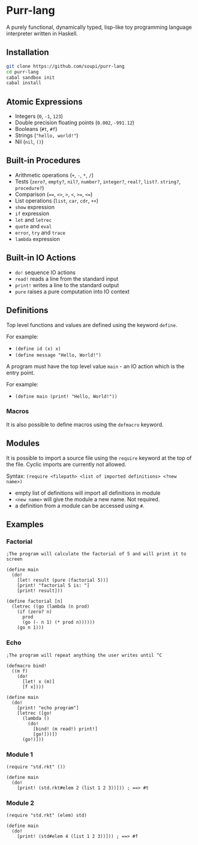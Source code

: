 Purr-lang
=========

A purely functional, dynamically typed, lisp-like toy programming language interpreter written in Haskell.

Installation
------------

```sh
git clone https://github.com/soupi/purr-lang
cd purr-lang
cabal sandbox init
cabal install
```



Atomic Expressions
------------------

- Integers (`0`, `-1`, `123`)
- Double precision floating points (`0.002`, `-991.12`)
- Booleans (`#t`, `#f`)
- Strings (`"hello, world!"`)
- Nil (`nil`, `()`)

Built-in Procedures
-------------------

- Arithmetic operations (`+`, `-`, `*`, `/`)
- Tests (`zero?`, `empty?`, `nil?`, `number?`, `integer?`, `real?`, `list?`. `string?`, `procedure?`)
- Comparison (`==`, `<>`, `>`, `<`, `>=`, `<=`)
- List operations (`list`, `car`, `cdr`, `++`)
- `show` expression
- `if` expression
- `let` and `letrec`
- `quote` and `eval`
- `error`, `try` and `trace`
- `lambda` expression

Built-in IO Actions
-------------------

- `do!` sequence IO actions
- `read!` reads a line from the standard input
- `print!` writes a line to the standard output
- `pure` raises a pure computation into IO context


Definitions
-----------

Top level functions and values are defined using the keyword `define`.

For example:

- `(define id (x) x)`
- `(define message "Hello, World!")`


A program must have the top level value `main` - an IO action which is the entry point.

For example:

- `(define main (print! "Hello, World!"))`


### Macros

It is also possible to define macros using the `defmacro` keyword.

Modules
-------

It is possible to import a source file using the `require` keyword at the top of the file. Cyclic imports are currently not allowed.

Syntax: `(require <filepath> <list of imported definitions> <?new name>)`

- empty list of definitions will import all definitions in module
- `<new name>` will give the module a new name. Not required.
- a definition from a module can be accessed using `#`.


Examples
--------

### Factorial

```rkt
;The program will calculate the factorial of 5 and will print it to screen

(define main
  (do!
    [let! result (pure (factorial 5))]
    [print! "factorial 5 is: "]
    [print! result]))

(define factorial [n] 
  (letrec ((go (lambda (n prod)
    (if (zero? n)
      prod
      (go (- n 1) (* prod n))))))
    (go n 1)))

```

### Echo

```rkt
;The program will repeat anything the user writes until ^C

(defmacro bind!
  ((m f)
    (do!
      [let! x (m)]
      [f x])))

(define main
  (do!
    [print! "echo program"]
    [letrec ([go!
      (lambda ()
        (do!
          [bind! (m read!) print!]
          [go!]))])
      (go!)]))
```

### Module 1

```rkt
(require "std.rkt" ())

(define main
  (do!
    [print! (std.rkt#elem 2 (list 1 2 3))])) ; ==> #t
```


### Module 2

```rkt
(require "std.rkt" (elem) std)

(define main
  (do!
    [print! (std#elem 4 (list 1 2 3))])) ; ==> #f

```